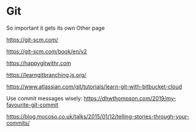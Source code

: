 # Git

So important it gets its own Other page

https://git-scm.com/

https://git-scm.com/book/en/v2

https://happygitwithr.com

https://learngitbranching.js.org/

https://www.atlassian.com/git/tutorials/learn-git-with-bitbucket-cloud

Use commit messages wisely: https://dhwthompson.com/2019/my-favourite-git-commit

https://blog.mocoso.co.uk/talks/2015/01/12/telling-stories-through-your-commits/

